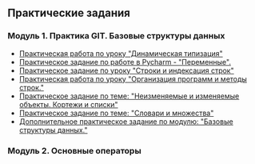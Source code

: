 <h2>Практические задания</h2>
<h3>Модуль 1. Практика GIT. Базовые структуры данных</h3>  
<ul>
  <li><a href 'https://github.com/allabergenovvyacheslav/homework3/blob/main/main.py'>Практическая работа по уроку "Динамическая типизация"</a></li>
  <li><a href 'https://github.com/allabergenovvyacheslav/homework2/blob/main/main.py'>Практическое задание по работе в Pycharm - "Переменные".</a></li>
  <li><a href 'https://github.com/allabergenovvyacheslav/lesson3'>Практическое задание по уроку "Строки и индексация строк"</a></li>
  <li><a href 'https://github.com/allabergenovvyacheslav/homework4'>Практическая работа по уроку "Организация программ и методы строк."</a></li>
  <li><a href 'https://github.com/allabergenovvyacheslav/homework5'>Практическое задание по теме: "Неизменяемые и изменяемые объекты. Кортежи и списки"</a></li>
  <li><a href 'https://github.com/allabergenovvyacheslav/homework6/blob/main/main.py'>Практическое задание по теме: "Словари и множества"</a></li>
  <li><a href 'https://github.com/allabergenovvyacheslav/homework7/blob/main/module1hard.py'>Дополнительное практическое задание по модулю: "Базовые структуры данных."</a></li>
</ul>
<h3>Модуль 2. Основные операторы</h3>  

